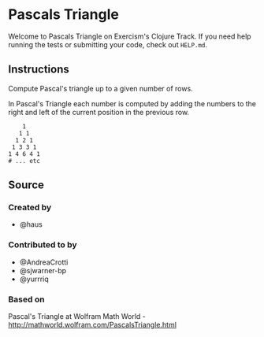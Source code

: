 # Pascals Triangle

Welcome to Pascals Triangle on Exercism's Clojure Track.
If you need help running the tests or submitting your code, check out `HELP.md`.

## Instructions

Compute Pascal's triangle up to a given number of rows.

In Pascal's Triangle each number is computed by adding the numbers to
the right and left of the current position in the previous row.

```text
    1
   1 1
  1 2 1
 1 3 3 1
1 4 6 4 1
# ... etc
```

## Source

### Created by

- @haus

### Contributed to by

- @AndreaCrotti
- @sjwarner-bp
- @yurrriq

### Based on

Pascal's Triangle at Wolfram Math World - http://mathworld.wolfram.com/PascalsTriangle.html